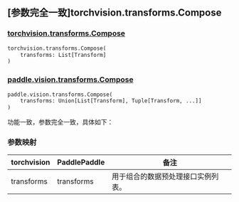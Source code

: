 ## [参数完全一致]torchvision.transforms.Compose

### [torchvision.transforms.Compose](https://pytorch.org/vision/main/generated/torchvision.transforms.Compose.html)

```python
torchvision.transforms.Compose(
    transforms: List[Transform]
)
```

### [paddle.vision.transforms.Compose](https://www.paddlepaddle.org.cn/documentation/docs/zh/develop/api/paddle/vision/transforms/Compose_cn.html)

```python
paddle.vision.transforms.Compose(
    transforms: Union[List[Transform], Tuple[Transform, ...]]
)
```

功能一致，参数完全一致，具体如下：

### 参数映射

| torchvision         | PaddlePaddle             | 备注                                     |
| ------------------- | ------------------------ | ---------------------------------------- |
| transforms          | transforms               | 用于组合的数据预处理接口实例列表。 |
